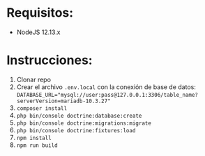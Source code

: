 # Requisitos:

* NodeJS 12.13.x

# Instrucciones:

1. Clonar repo
1. Crear el archivo `.env.local` con la conexión de base de datos: `DATABASE_URL="mysql://user:pass@127.0.0.1:3306/table_name?serverVersion=mariadb-10.3.27"`
1. `composer install`
1. `php bin/console doctrine:database:create`
1. `php bin/console doctrine:migrations:migrate`
1. `php bin/console doctrine:fixtures:load`
1. `npm install`
1. `npm run build`
